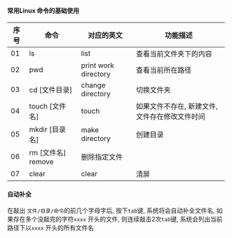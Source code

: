 #### 常用Linux 命令的基础使用

|序号|命令|对应的英文|功能描述|
|-|-|-|-|
|01|ls|list|查看当前文件夹下的内容|
|02|pwd|print work directory|查看当前所在路径|
|03|cd [文件目录]|change directory| 切换文件夹|
|04|touch [文件名]| touch| 如果文件不存在, 新建文件,文件存在修改文件时间|
|05|mkdir [目录名]|make directory| 创建目录|
|06|rm [文件名] remove| 删除指定文件|
|07| clear| clear| 清屏|

 
 
#### 自动补全
在敲出 `文件/目录/命令`的前几个字母字后, 按下`tab`键, 系统将会自动补全文件名, 如果存在多个没敲完的字符`xxxx` 开头的文件, 则连续敲击2次`tab`键, 系统会列出当前路径下以`xxxx` 开头的所有文件名




